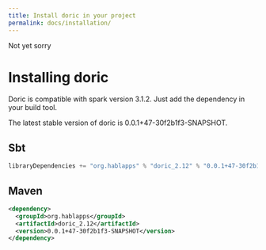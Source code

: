 ```yaml
---
title: Install doric in your project
permalink: docs/installation/
---
```

Not yet sorry
# Installing doric
Doric is compatible with spark version 3.1.2. Just add the dependency in your build tool.

The latest stable version of doric is 0.0.1+47-30f2b1f3-SNAPSHOT.

## Sbt
```scala
libraryDependencies += "org.hablapps" % "doric_2.12" % "0.0.1+47-30f2b1f3-SNAPSHOT"
```
## Maven
```xml
<dependency>
  <groupId>org.hablapps</groupId>
  <artifactId>doric_2.12</artifactId>
  <version>0.0.1+47-30f2b1f3-SNAPSHOT</version>
</dependency>
```
